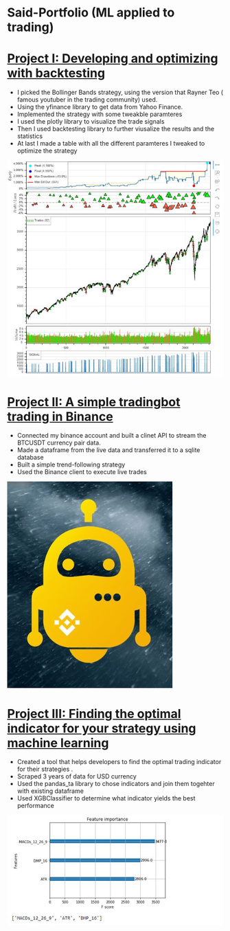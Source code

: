 # Said-Portfolio (ML applied to trading)

# [Project I: Developing and optimizing with backtesting](https://github.com/shirdarec/Said-Portfolio/blob/main/Project_I-main/BollingerBand_optimized.ipynb)
* I picked the Bollinger Bands strategy, using the version that Rayner Teo ( famous youtuber in the trading community) used. 
* Using the yfinance library to get data from Yahoo Finance.
* Implemented the strategy with some tweakble paramteres 
* I used the plotly library to visualize the trade signals 
* Then I used backtesting library to further viusalize the results and the statistics   
* At last I made a table with all the different paramteres I tweaked to optimize the strategy 

![](https://github.com/shirdarec/Said-Portfolio/blob/main/images/project1.JPG)

# [Project II: A simple tradingbot trading in Binance](https://github.com/shirdarec/Said-Portfolio/blob/main/Project_II-main/tradinbotTest2.ipynb)

* Connected my binance account and built a clinet API to stream the BTCUSDT currency pair data.
* Made a dataframe from the live data and transferred it to a sqlite database 
* Built a simple trend-following strategy
* Used the Binance client to execute live trades 


![](https://github.com/shirdarec/Said-Portfolio/blob/main/images/project2.JPG)

# [Project III: Finding the optimal indicator for your strategy using machine learning](https://github.com/shirdarec/Said-Portfolio/blob/main/Project_III-main/TA_ML.ipynb)

* Created a tool that helps developers to find the optimal trading indicator for their strategies .
* Scraped 3 years of data for USD currency 
* Used the pandas_ta library to chose indicators and join them togehter with existing dataframe
* Used XGBClassifier to determine what indicator yields the best performance 


![](https://github.com/shirdarec/Said-Portfolio/blob/main/images/project3.JPG)

